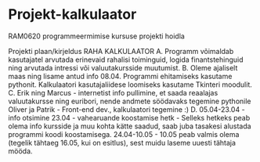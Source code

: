 # Projekt-kalkulaator
RAM0620 programmeermimise kursuse projekti hoidla


Projekti plaan/kirjeldus
RAHA KALKULAATOR
A. Programm võimaldab kasutajatel arvutada erinevaid rahalisi toiminguid, logida finantstehinguid ning arvutada intressi või valuutakursside muutumist.
B. Oleme ajaliselt maas ning lisame antud info 08.04. 
Programmi ehitamiseks kasutame pythonit. Kalkulaatori kasutajaliidese loomiseks kasutame Tkinteri moodulit. 
C. Erik ning Marcus - internetist info pullimine, et saada reaalajas valuutakursse ning euribori, nende andmete söödavaks tegemine pythonile
Oliver ja Patrik - Front-end dev., kalkulaatori tegemine :)
D. 05.04-23.04 - info otsimine
23.04 - vahearuande koostamise hetk - Selleks hetkeks peab olema info kursside ja muu kohta kätte saadud, saab juba tasakesi alustada programmi koodi koostamisega.
24.04-10.05 - 
10.05 peab valmis olema (tegelik tähtaeg 16.05, kui on esitlus), sest muidu laseme uuesti tähtaja mööda.
